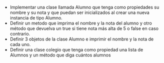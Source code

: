 - Implementar una clase llamada Alumno que tenga como propiedades su nombre y su nota y que puedan ser inicializados al crear una nueva instancia de tipo Alumno. 
- Definir un metodo que imprima el nombre y la nota del alumno y otro método que devuelva un true si tiene nota más alta de 5 o false en caso contrario.
- Definir 3 objetos de la clase Alumno e imprimir el nombre y la nota de cada uno.
- Definir una clase colegio que tenga como propiedad una lista de Alumnos y un método que diga cuántos alumnos